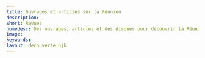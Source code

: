 ```yaml
---
title: Ouvrages et articles sur la Réunion
description:
short: Revues
homedesc: Des ouvrages, articles et des disques pour découvrir la Réunion
image:
keywords:
layout: decouverte.njk
---
```

